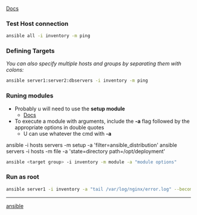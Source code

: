 [Docs](https://www.digitalocean.com/community/cheatsheets/how-to-manage-multiple-servers-with-ansible-ad-hoc-commands)

### Test Host connection

```bash
ansible all -i inventory -m ping
```

### Defining Targets

*You can also specify multiple hosts and groups by separating them with colons:*

```bash
ansible server1:server2:dbservers -i inventory -m ping
```

### Runing modules 

- Probably u will need to use the **setup module** 
    - [Docs](https://docs.ansible.com/ansible/latest/collections/ansible/builtin/setup_module.html#examples)
- To execute a module with arguments, include the  **-a** flag followed by the appropriate options in double quotes
    - U can use whatever the cmd with  **-a** 


 ansible -i hosts servers -m setup -a 'filter=ansible_distribution'
 ansible servers -i hosts -m file -a  'state=directory path=/opt/deployment'
```bash 
ansible <target group> -i inventory -m module -a "module options"
```


### Run as root 
```bash
ansible server1 -i inventory -a "tail /var/log/nginx/error.log" --become
```

---
[ansible](/ansible/Ansible.md)
